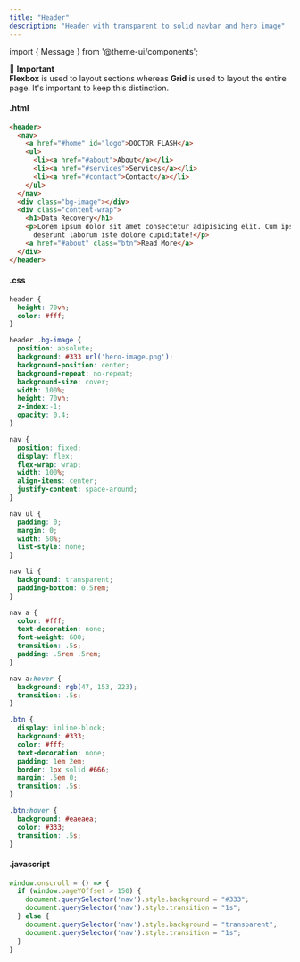 ```yaml
---
title: "Header"
description: "Header with transparent to solid navbar and hero image"
---
```


import { Message } from '@theme-ui/components';

<Message variant='important'>
  🔔️ <b>Important</b> <br/>
  <strong>Flexbox</strong> is used to layout sections whereas <strong>Grid</strong> is used to layout the entire page. It's important to keep this distinction.
</Message>

#### .html

```html
<header>
  <nav>
    <a href="#home" id="logo">DOCTOR FLASH</a>
    <ul>
      <li><a href="#about">About</a></li>
      <li><a href="#services">Services</a></li>
      <li><a href="#contact">Contact</a></li>
    </ul>
  </nav>
  <div class="bg-image"></div>
  <div class="content-wrap">
    <h1>Data Recovery</h1>
    <p>Lorem ipsum dolor sit amet consectetur adipisicing elit. Cum ipsum itaque excepturi nobis fugit voluptatibus
      deserunt laborum iste dolore cupiditate!</p>
    <a href="#about" class="btn">Read More</a>
  </div>
</header>
```

#### .css

```css
header {
  height: 70vh;
  color: #fff;
}

header .bg-image {
  position: absolute;
  background: #333 url('hero-image.png');
  background-position: center;
  background-repeat: no-repeat;
  background-size: cover;
  width: 100%;
  height: 70vh;
  z-index:-1;
  opacity: 0.4;
}

nav {
  position: fixed;
  display: flex;
  flex-wrap: wrap;
  width: 100%;
  align-items: center;
  justify-content: space-around;
}

nav ul {
  padding: 0;
  margin: 0;
  width: 50%;
  list-style: none;
}

nav li {
  background: transparent;
  padding-bottom: 0.5rem;
}

nav a {
  color: #fff;
  text-decoration: none;
  font-weight: 600;
  transition: .5s;
  padding: .5rem .5rem;
}

nav a:hover {
  background: rgb(47, 153, 223);
  transition: .5s;
}

.btn {
  display: inline-block;
  background: #333;
  color: #fff;
  text-decoration: none;
  padding: 1em 2em;
  border: 1px solid #666;
  margin: .5em 0;
  transition: .5s;
}

.btn:hover {
  background: #eaeaea;
  color: #333;
  transition: .5s;
}
```

#### .javascript

```js
window.onscroll = () => {
  if (window.pageYOffset > 150) {
    document.querySelector('nav').style.background = "#333";
    document.querySelector('nav').style.transition = "1s";
  } else {
    document.querySelector('nav').style.background = "transparent";
    document.querySelector('nav').style.transition = "1s";
  }
}
```
